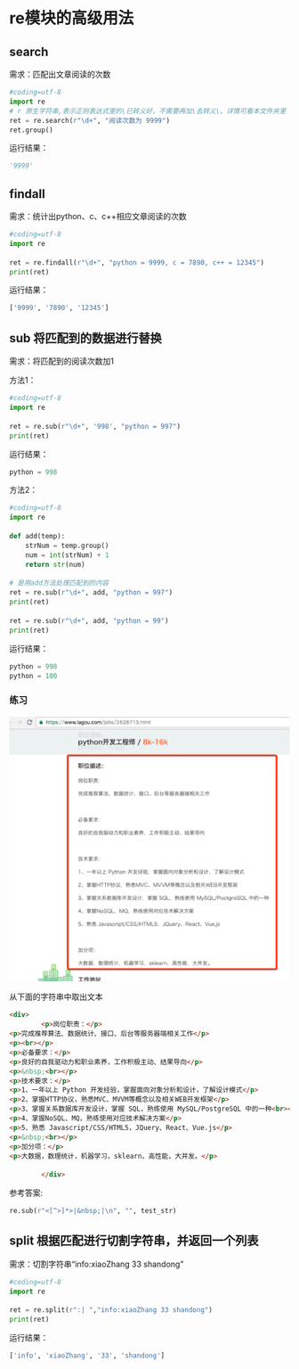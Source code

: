 # re模块的高级用法

## search

需求：匹配出文章阅读的次数

```python
#coding=utf-8
import re
# r 原生字符串,表示正则表达式里的\已转义好，不需要再加\去转义\，详情可看本文件夹里《r的作用》
ret = re.search(r"\d+", "阅读次数为 9999")
ret.group()
```

运行结果：

```python
'9999'
```

## findall

需求：统计出python、c、c++相应文章阅读的次数

```python
#coding=utf-8
import re

ret = re.findall(r"\d+", "python = 9999, c = 7890, c++ = 12345")
print(ret)
```

运行结果：

```python
['9999', '7890', '12345']
```

## sub 将匹配到的数据进行替换

需求：将匹配到的阅读次数加1

方法1：

```python
#coding=utf-8
import re

ret = re.sub(r"\d+", '998', "python = 997")
print(ret)
```

运行结果：

```python
python = 998
```

方法2：

```python
#coding=utf-8
import re

def add(temp):
    strNum = temp.group()
    num = int(strNum) + 1
    return str(num)

# 是用add方法处理匹配到的内容
ret = re.sub(r"\d+", add, "python = 997")
print(ret)

ret = re.sub(r"\d+", add, "python = 99")
print(ret)
```

运行结果：

```python
python = 998
python = 100
```

### 练习

![image-20210902110707018](https://raw.githubusercontent.com/codecodeabc/Note-len/main/img/20210902110707.png)

从下面的字符串中取出文本

```html
<div>
        <p>岗位职责：</p>
<p>完成推荐算法、数据统计、接口、后台等服务器端相关工作</p>
<p><br></p>
<p>必备要求：</p>
<p>良好的自我驱动力和职业素养，工作积极主动、结果导向</p>
<p>&nbsp;<br></p>
<p>技术要求：</p>
<p>1、一年以上 Python 开发经验，掌握面向对象分析和设计，了解设计模式</p>
<p>2、掌握HTTP协议，熟悉MVC、MVVM等概念以及相关WEB开发框架</p>
<p>3、掌握关系数据库开发设计，掌握 SQL，熟练使用 MySQL/PostgreSQL 中的一种<br></p>
<p>4、掌握NoSQL、MQ，熟练使用对应技术解决方案</p>
<p>5、熟悉 Javascript/CSS/HTML5，JQuery、React、Vue.js</p>
<p>&nbsp;<br></p>
<p>加分项：</p>
<p>大数据，数理统计，机器学习，sklearn，高性能，大并发。</p>

        </div>
```

参考答案:

```python
re.sub(r"<[^>]*>|&nbsp;|\n", "", test_str)
```

## split 根据匹配进行切割字符串，并返回一个列表

需求：切割字符串“info:xiaoZhang 33 shandong”

```python
#coding=utf-8
import re

ret = re.split(r":| ","info:xiaoZhang 33 shandong")
print(ret)
```

运行结果：

```python
['info', 'xiaoZhang', '33', 'shandong']
```
